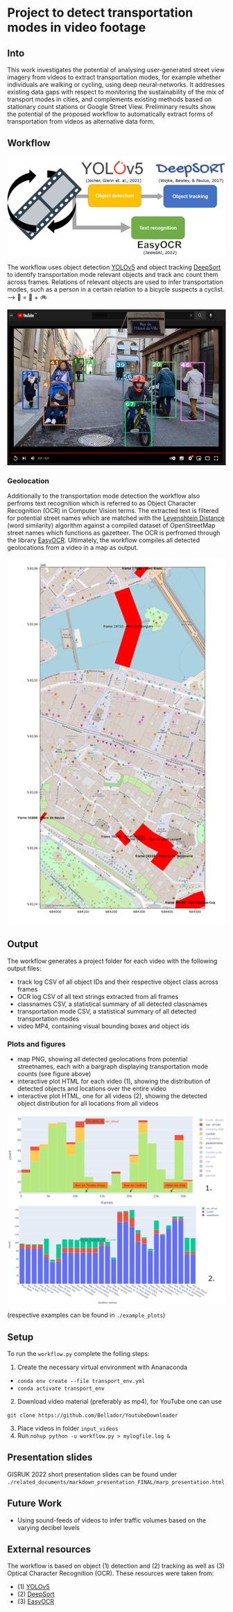 # Project to detect transportation modes in video footage

## Into

This work investigates the potential of analysing user-generated street view imagery from videos to extract transportation modes, for example whether individuals are walking or cycling, using deep neural-networks. It addresses existing data gaps with respect to monitoring the sustainability of the mix of transport modes in cities, and complements existing methods based on stationary count stations or Google Street View. Preliminary results show the potential of the proposed workflow to automatically extract forms of transportation from videos as alternative data form.

## Workflow

![workflow](workflow.png)

The workflow uses object detection [YOLOv5](https://github.com/mikel-brostrom/Yolov5_DeepSort_Pytorch/) and object tracking [DeepSort](https://github.com/nwojke/deep_sort) to identify transportation mode relevant objects and track anc count them across frames. Relations of relevant objects are used to infer transportation modes, such as a person in a certain relation to a bicycle suspects a cyclist. --> :bicyclist: = :walking: + :bike:

![visual](ugc_video_tracked_w_streetname.png)

### Geolocation

Additionally to the transportation mode detection the workflow also perfroms text recognition which is referred to as Object Character Recognition (OCR) in Computer Vision terms. The extracted text is filtered for potential street names which are matched with the [Levenshtein Distance](https://towardsdatascience.com/calculating-string-similarity-in-python-276e18a7d33a) (word similarity) algorithm against a compiled dataset of OpenStreetMap street names which functions as gazetteer. The OCR is perfromed through the library [EasyOCR](https://pypi.org/project/easyocr/).
Ultimately, the workflow compiles all detected geolocations from a video in a map as output.

![map](map_example.png)

## Output

The workflow generates a project folder for each video with the following output files:

- track log CSV of all object IDs and their respective object class across frames
- OCR log CSV of all text strings extracted from all frames
- classnames CSV, a statistical summary of all detected classnames
- transportation mode CSV, a statistical summary of all detected transportation modes
- video MP4, containing visual bounding boxes and object ids

### Plots and figures
- map PNG, showing all detected geolocations from potential streetnames, each with a bargraph displaying transportation mode counts (see figure above)
- interactive plot HTML for each video (1), showing the distribution of detected objects and locations over the entire video
- interactive plot HTML, one for all videos (2), showing the detected object distribution for all locations from all videos

![plots](example_plots.png)

(respective examples can be found in `./example_plots`)


## Setup

To run the  `workflow.py` complete the folling steps:

1. Create the necessary virtual environment with Ananaconda
- `conda env create --file transport_env.yml`
- `conda activate transport_env`
2. Download video material (preferably as mp4), for YouTube one can use

`git clone https://github.com/Bellador/YoutubeDownloader`

3. Place videos in folder `input_videos`
4. Run `nohup python -u workflow.py > mylogfile.log &` 


## Presentation slides

GISRUK 2022 short presentation slides can be found under `./related_documents/markdown_presentation_FINAL/marp_presentation.html`


## Future Work

- Using sound-feeds of videos to infer traffic volumes based on the varying decibel levels


## External resources

The workflow is based on object (1) detection and (2) tracking as well as (3) Optical Character Recognition (OCR). These resources were taken from:

- (1) [YOLOv5](https://github.com/mikel-brostrom/Yolov5_DeepSort_Pytorch/)
- (2) [DeepSort](https://github.com/nwojke/deep_sort)
- (3) [EasyOCR](https://pypi.org/project/easyocr/)